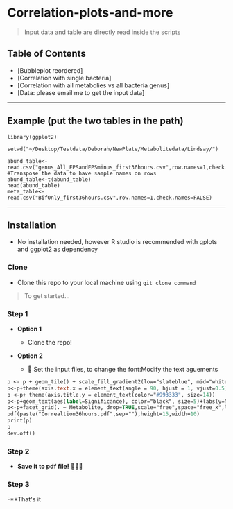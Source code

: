 # Correlation-plots-and-more

> Input data and table are directly read inside the scripts



## Table of Contents 



- [Bubbleplot reordered]
- [Correlation with single bacteria]
- [Correlation with all metabolies vs all bacteria genus]
- [Data: please email me to get the input data]


---

## Example (put the two tables in the path)

```library(gplots)
library(ggplot2)

setwd("~/Desktop/Testdata/Deborah/NewPlate/Metabolitedata/Lindsay/")

abund_table<-read.csv("genus_All_EPSandEPSminus_first36hours.csv",row.names=1,check.names=FALSE)
#Transpose the data to have sample names on rows
abund_table<-t(abund_table)
head(abund_table)
meta_table<-read.csv("BifOnly_first36hours.csv",row.names=1,check.names=FALSE)
```

---

## Installation

- No installation needed, however R studio is recommended with gplots and ggplot2 as dependency

### Clone

- Clone this repo to your local machine using `git clone command`


> To get started...

### Step 1

- **Option 1**
    - Clone the repo!

- **Option 2**
    - 👯 Set the input files, to change the font:Modify the text aguements
```p <- ggplot(aes(x=Type, y=Taxa, fill=Correlation), data=df)
p <- p + geom_tile() + scale_fill_gradient2(low="slateblue", mid="white", high="red") 
p<-p+theme(axis.text.x = element_text(angle = 90, hjust = 1, vjust=0.5))
p <-p+ theme(axis.title.y = element_text(color="#993333", size=14))
p<-p+geom_text(aes(label=Significance), color="black", size=5)+labs(y=NULL, x=NULL, fill=method)
p<-p+facet_grid(. ~ Metabolite, drop=TRUE,scale="free",space="free_x",labeller=Env_labeller)
pdf(paste("Correaltion36hours.pdf",sep=""),height=15,width=10)
print(p)
p
dev.off()
```
### Step 2

- **Save it to pdf file!** 🔨🔨🔨

### Step 3

-**That's it

